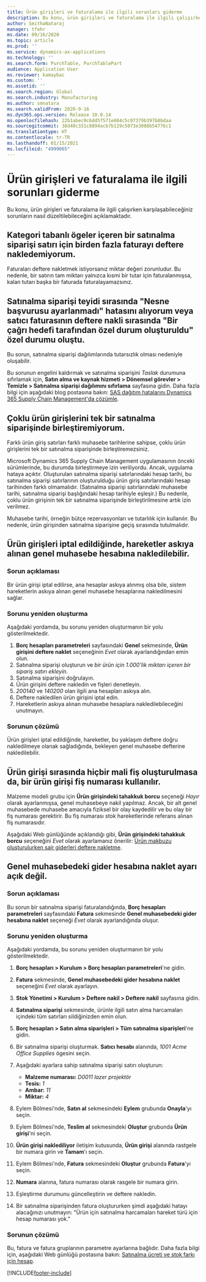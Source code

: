 ```yaml
---
title: Ürün girişleri ve faturalama ile ilgili sorunları giderme
description: Bu konu, ürün girişleri ve faturalama ile ilgili çalışırken karşılaşabileceğiniz sorunların nasıl düzeltilebileceğini açıklamaktadır.
author: SmithaNataraj
manager: tfehr
ms.date: 09/16/2020
ms.topic: article
ms.prod: ''
ms.service: dynamics-ax-applications
ms.technology: ''
ms.search.form: PurchTable, PurchTablePart
audience: Application User
ms.reviewer: kamaybac
ms.custom: ''
ms.assetid: ''
ms.search.region: Global
ms.search.industry: Manufacturing
ms.author: smnatara
ms.search.validFrom: 2020-9-16
ms.dyn365.ops.version: Release 10.0.14
ms.openlocfilehash: 22b1abec0c6dd5f571e604c5c07379b397b8bdaa
ms.sourcegitcommit: 38d40c331c8894acb7b119c5073e3088b54776c1
ms.translationtype: HT
ms.contentlocale: tr-TR
ms.lasthandoff: 01/15/2021
ms.locfileid: "4999065"
---
```

# <a name="troubleshoot-product-receipts-and-invoicing"></a>Ürün girişleri ve faturalama ile ilgili sorunları giderme

Bu konu, ürün girişleri ve faturalama ile ilgili çalışırken karşılaşabileceğiniz sorunların nasıl düzeltilebileceğini açıklamaktadır.

## <a name="i-cant-post-more-than-one-invoice-for-a-purchase-order-line-that-has-category-based-items"></a>Kategori tabanlı ögeler içeren bir satınalma siparişi satırı için birden fazla faturayı deftere nakledemiyorum.

Faturaları deftere nakletmek istiyorsanız miktar değeri zorunludur. Bu nedenle, bir satırın tam miktarı yalnızca kısmi bir tutar için faturalanmışsa, kalan tutarı başka bir faturada faturalayamazsınız.

## <a name="i-receive-an-object-reference-not-set-error-during-purchase-order-confirmation-or-an-exception-has-been-thrown-by-the-target-of-an-invocation-exception-occurs-during-vendor-invoice-posting"></a>Satınalma siparişi teyidi sırasında "Nesne başvurusu ayarlanmadı" hatasını alıyorum veya satıcı faturasının deftere nakli sırasında "Bir çağrı hedefi tarafından özel durum oluşturuldu" özel durumu oluştu.

Bu sorun, satınalma siparişi dağılımlarında tutarsızlık olması nedeniyle oluşabilir.

Bu sorunun engelini kaldırmak ve satınalma siparişini *Taslak* durumuna sıfırlamak için, **Satın alma ve kaynak hizmeti \> Dönemsel görevler \> Temizle \> Satınalma siparişi dağılımını sıfırlama** sayfasına gidin. Daha fazla bilgi için aşağıdaki blog postasına bakın: [SAS dağıtım hatalarını Dynamics 365 Supply Chain Management'da çözümle](https://cloudblogs.microsoft.com/dynamics365/it/2020/08/12/resolve-po-distribution-errors-in-dynamics-365-supply-chain-management/).

## <a name="i-cant-consolidate-multiple-product-receipts-into-a-single-purchase-order"></a>Çoklu ürün girişlerini tek bir satınalma siparişinde birleştiremiyorum.

Farklı ürün giriş satırları farklı muhasebe tarihlerine sahipse, çoklu ürün girişlerini tek bir satınalma siparişinde birleştiremezsiniz.

Microsoft Dynamics 365 Supply Chain Management uygulamasının önceki sürümlerinde, bu durumda birleştirmeye izin veriliyordu. Ancak, uygulama hataya açıktır. Oluşturulan satınalma siparişi satırlarındaki hesap tarihi, bu satınalma siparişi satırlarının oluşturulduğu ürün giriş satırlarındaki hesap tarihinden farklı olmamalıdır. (Satınalma siparişi satırlarındaki muhasebe tarihi, satınalma siparişi başlığındaki hesap tarihiyle eşleşir.) Bu nedenle, çoklu ürün girişinin tek bir satınalma siparişinde birleştirilmesine artık izin verilmez.

Muhasebe tarihi, örneğin bütçe rezervasyonları ve tutarlılık için kullanılır. Bu nedenle, ürün girişinden satınalma siparişine geçiş sırasında tutulmalıdır.

## <a name="when-product-receipts-are-canceled-transactions-can-be-posted-to-a-suspended-ledger-account"></a>Ürün girişleri iptal edildiğinde, hareketler askıya alınan genel muhasebe hesabına nakledilebilir.

### <a name="issue-description"></a>Sorun açıklaması

Bir ürün girişi iptal edilirse, ana hesaplar askıya alınmış olsa bile, sistem hareketlerin askıya alınan genel muhasebe hesaplarına nakledilmesini sağlar.

### <a name="reproduce-the-issue"></a>Sorunu yeniden oluşturma

Aşağıdaki yordamda, bu sorunu yeniden oluşturmanın bir yolu gösterilmektedir.

1. **Borç hesapları parametreleri** sayfasındaki **Genel** sekmesinde, **Ürün girişini deftere naklet** seçeneğinin *Evet* olarak ayarlandığından emin olun.
1. Satınalma siparişi oluşturun ve *bir ürün için 1.000'lik miktarı içeren bir sipariş satırı ekleyin*.
1. Satınalma siparişini doğrulayın.
1. Ürün girişini deftere nakledin ve fişleri denetleyin.
1. *200140* ve *140200* olan ilgili ana hesapları askıya alın.
1. Deftere nakledilen ürün girişini iptal edin.
1. Hareketlerin askıya alınan muhasebe hesaplara nakledilebileceğini unutmayın.

### <a name="issue-resolution"></a>Sorunun çözümü

Ürün girişleri iptal edildiğinde, hareketler, bu yaklaşım deftere doğru nakledilmeye olanak sağladığında, bekleyen genel muhasebe defterine nakledilebilir.

## <a name="a-product-receipt-voucher-number-is-consumed-even-if-no-financial-voucher-is-generated-during-product-receipt"></a>Ürün girişi sırasında hiçbir mali fiş oluşturulmasa da, bir ürün girişi fiş numarası kullanılır.

Malzeme modeli grubu için **Ürün girişindeki tahakkuk borcu** seçeneği *Hayır* olarak ayarlanmışsa, genel muhasebeye nakil yapılmaz. Ancak, bir alt genel muhasebede muhasebe amacıyla fiziksel bir olay kaydedilir ve bu olay bir fiş numarası gerektirir. Bu fiş numarası stok hareketlerinde referans alınan fiş numarasıdır.

Aşağıdaki Web günlüğünde açıklandığı gibi, **Ürün girişindeki tahakkuk borcu** seçeneğini *Evet* olarak ayarlamanız önerilir: [Ürün makbuzu oluşturulurken sair giderleri deftere nakletme](https://cloudblogs.microsoft.com/dynamics365/no-audience/2014/11/11/post-misc-charges-at-time-of-product-receipt/).

## <a name="the-post-to-charge-account-in-ledger-setting-isnt-turned-on"></a>Genel muhasebedeki gider hesabına naklet ayarı açık değil.

### <a name="issue-description"></a>Sorun açıklaması

Bu sorun bir satınalma siparişi faturalandığında, **Borç hesapları parametreleri** sayfasındaki **Fatura** sekmesinde **Genel muhasebedeki gider hesabına naklet** seçeneği *Evet* olarak ayarlandığında oluşur.

### <a name="reproduce-the-issue"></a>Sorunu yeniden oluşturma

Aşağıdaki yordamda, bu sorunu yeniden oluşturmanın bir yolu gösterilmektedir.

1. **Borç hesapları \> Kurulum \> Borç hesapları parametreleri**'ne gidin.
1. **Fatura** sekmesinde, **Genel muhasebedeki gider hesabına naklet** seçeneğini *Evet* olarak ayarlayın.
1. **Stok Yönetimi \> Kurulum \> Deftere nakil \> Deftere nakil** sayfasına gidin.
1. **Satınalma siparişi** sekmesinde, ürünle ilgili satın alma harcamaları içindeki tüm satırları sildiğinizden emin olun.
1. **Borç hesapları \> Satın alma siparişleri \> Tüm satınalma siparişleri**'ne gidin.
1. Bir satınalma siparişi oluşturmak. **Satıcı hesabı** alanında, *1001 Acme Office Supplies* ögesini seçin.
1. Aşağıdaki ayarlara sahip satınalma siparişi satırı oluşturun:

    - **Malzeme numarası:** *D0011 lazer projektör*
    - **Tesis:** *1*
    - **Ambar:** *11*
    - **Miktar:** *4*

1. Eylem Bölmesi'nde, **Satın al** sekmesindeki **Eylem** grubunda **Onayla**'yı seçin.
1. Eylem Bölmesi'nde, **Teslim al** sekmesindeki **Oluştur** grubunda **Ürün girişi**'ni seçin.
1. **Ürün girişi naklediliyor** iletişim kutusunda, **Ürün girişi** alanında rastgele bir numara girin ve **Tamam**'ı seçin.
1. Eylem Bölmesi'nde, **Fatura** sekmesindeki **Oluştur** grubunda **Fatura**'yı seçin.
1. **Numara** alanına, fatura numarası olarak rasgele bir numara girin.
1. Eşleştirme durumunu güncelleştirin ve deftere nakledin.
1. Bir satınalma siparişinden fatura oluştururken şimdi aşağıdaki hatayı alacağınızı unutmayın: "Ürün için satınalma harcamaları hareket türü için hesap numarası yok."

### <a name="issue-resolution"></a>Sorunun çözümü

Bu, fatura ve fatura gruplarının parametre ayarlarına bağlıdır. Daha fazla bilgi için, aşağıdaki Web günlüğü postasına bakın: [Satınalma ücreti ve stok farkı için hesap](https://cloudblogs.microsoft.com/dynamics365/no-audience/2014/12/15/accounting-for-purchase-charge-and-stock-variation/).


[!INCLUDE[footer-include](../../includes/footer-banner.md)]
